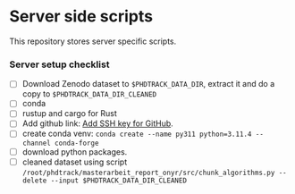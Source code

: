 # Server side scripts

This repository stores server specific scripts.

### Server setup checklist

* [ ] Download Zenodo dataset to `$PHDTRACK_DATA_DIR`, extract it and do a copy to `$PHDTRACK_DATA_DIR_CLEANED`
* [ ] conda
* [ ] rustup and cargo for Rust
* [ ] Add github link: [Add SSH key for GitHub](https://docs.github.com/en/authentication/connecting-to-github-with-ssh/generating-a-new-ssh-key-and-adding-it-to-the-ssh-agent).
* [ ] create conda venv: `conda create --name py311 python=3.11.4 --channel conda-forge`
* [ ] download python packages.
* [ ] cleaned dataset using script `/root/phdtrack/masterarbeit_report_onyr/src/chunk_algorithms.py --delete --input $PHDTRACK_DATA_DIR_CLEANED`
